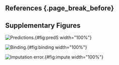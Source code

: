 ## References {.page_break_before}

<!-- Explicitly insert bibliography here -->
<div id="refs"></div>

## Supplementary Figures

![**Predictions.**](figureS1.svg "Figure S1"){#fig:predS width="100%"}

![**Binding.**](figureS2.svg "Figure S2"){#fig:binding width="100%"}

![**Imputation error.**](figureS3.svg "Figure S3"){#fig:impute width="100%"}
